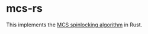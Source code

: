 mcs-rs
======

This implements the [MCS spinlocking algorithm](http://www.cs.rochester.edu/~scott/papers/1991_TOCS_synch.pdf) in Rust.
